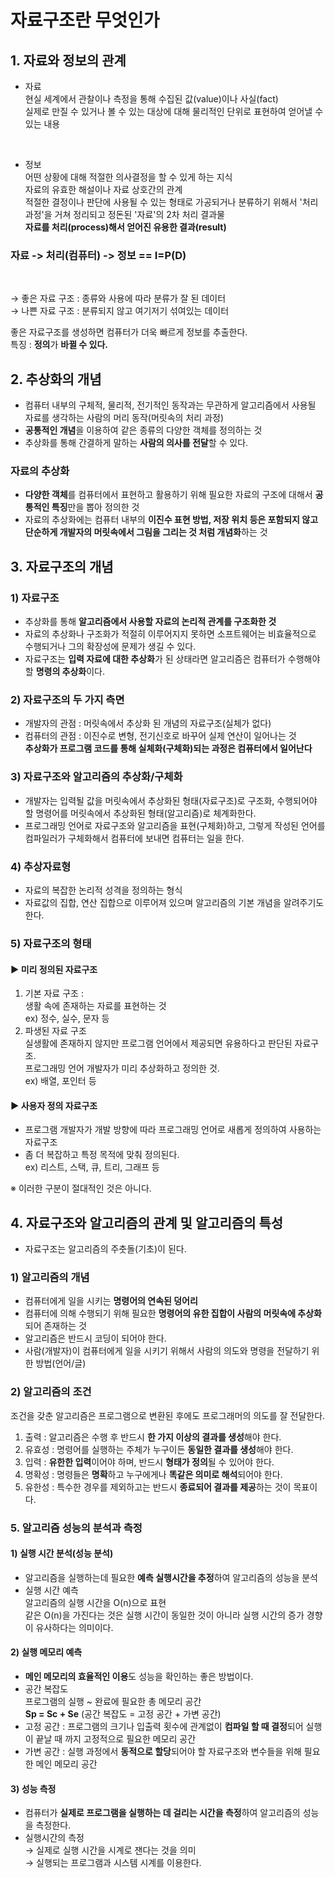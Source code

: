 # 자료구조란 무엇인가

## 1. 자료와 정보의 관계

- 자료
  <br/>현실 세계에서 관찰이나 측정을 통해 수집된 값(value)이나 사실(fact)
  <br/>실제로 만질 수 있거나 볼 수 있는 대상에 대해 물리적인 단위로 표현하여 얻어낼 수 있는 내용

  <br/>

- 정보
  <br/>어떤 상황에 대해 적절한 의사결정을 할 수 있게 하는 지식
  <br/>자료의 유효한 해설이나 자료 상호간의 관계
  <br/>적절한 결정이나 판단에 사용될 수 있는 형태로 가공되거나 분류하기 위해서 '처리과정'을 거쳐 정리되고 정돈된 '자료'의 2차 처리 결과물
  <br/>
  **자료를 처리(process)해서 얻어진 유용한 결과(result)**
  <br/>

### 자료 -> 처리(컴퓨터) -> 정보 == I=P(D)

<br/>

→ 좋은 자료 구조 : 종류와 사용에 따라 분류가 잘 된 데이터<br/>
→ 나쁜 자료 구조 : 분류되지 않고 여기저기 섞여있는 데이터

좋은 자료구조를 생성하면 컴퓨터가 더욱 빠르게 정보를 추출한다.<br/>
특징 : **정의**가 **바뀔 수 있다.**

## 2. 추상화의 개념

- 컴퓨터 내부의 구체적, 물리적, 전기적인 동작과는 무관하게 알고리즘에서 사용될 자료를 생각하는 사람의 머리 동작(머릿속의 처리 과정)<br/>
- **공통적인 개념**을 이용하여 같은 종류의 다양한 객체를 정의하는 것<br/>
- 추상화를 통해 간결하게 말하는 **사람의 의사를 전달**할 수 있다.<br/>

### 자료의 추상화<br/>

- **다양한 객체**를 컴퓨터에서 표현하고 활용하기 위해 필요한 자료의 구조에 대해서 **공통적인 특징**만을 뽑아 정의한 것<br/>
- 자료의 추상화에는 컴퓨터 내부의 **이진수 표현 방법, 저장 위치 등은 포함되지 않고 단순하게 개발자의 머릿속에서 그림을 그리는 것 처럼 개념화**하는 것<br/>

## 3. 자료구조의 개념

### 1) 자료구조

- 추상화를 통해 **알고리즘에서 사용할 자료의 논리적 관계를 구조화한 것**<br/>
- 자료의 추상화나 구조화가 적절히 이루어지지 못하면 소프트웨어는 비효율적으로 수행되거나 그의 확장성에 문제가 생길 수 있다.<br/>
- 자료구조는 **입력 자료에 대한 추상화**가 된 상태라면 알고리즘은 컴퓨터가 수행해야 할 **명령의 추상화**이다.

### 2) 자료구조의 두 가지 측면

- 개발자의 관점 : 머릿속에서 추상화 된 개념의 자료구조(실체가 없다)<br/>
- 컴퓨터의 관점 : 이진수로 변형, 전기신호로 바꾸어 실제 연산이 일어나는 것<br/>
  **추상화가 프로그램 코드를 통해 실체화(구체화)되는 과정은 컴퓨터에서 일어난다**

### 3) 자료구조와 알고리즘의 추상화/구체화

- 개발자는 입력될 값을 머릿속에서 추상화된 형태(자료구조)로 구조화, 수행되어야 할 명령어를 머릿속에서 추상화된 형태(알고리즘)로 체계화한다.
- 프로그래밍 언어로 자료구조와 알고리즘을 표현(구체화)하고, 그렇게 작성된 언어를 컴파일러가 구체화해서 컴퓨터에 보내면 컴퓨터는 일을 한다.

### 4) 추상자료형

- 자료의 복잡한 논리적 성격을 정의하는 형식
- 자료값의 집합, 연산 집합으로 이루어져 있으며 알고리즘의 기본 개념을 알려주기도 한다.

### 5) 자료구조의 형태

#### ▶ 미리 정의된 자료구조<br/>

1. 기본 자료 구조 : <br/>생활 속에 존재하는 자료를 표현하는 것<br/> ex) 정수, 실수, 문자 등<br/>
2. 파생된 자료 구조 <br/> 실생활에 존재하지 않지만 프로그램 언어에서 제공되면 유용하다고 판단된 자료구조.<br/>
   프로그래밍 언어 개발자가 미리 추상화하고 정의한 것.<br/>
   ex) 배열, 포인터 등

#### ▶ 사용자 정의 자료구조

- 프로그램 개발자가 개발 방향에 따라 프로그래밍 언어로 새롭게 정의하여 사용하는 자료구조
- 좀 더 복잡하고 특정 목적에 맞춰 정의된다.
  <br/>ex) 리스트, 스택, 큐, 트리, 그래프 등

※ 이러한 구분이 절대적인 것은 아니다.

## 4. 자료구조와 알고리즘의 관계 및 알고리즘의 특성

- 자료구조는 알고리즘의 주춧돌(기초)이 된다.

### 1) 알고리즘의 개념

- 컴퓨터에게 일을 시키는 **명령어의 연속된 덩어리**
- 컴퓨터에 의해 수행되기 위해 필요한 **명령어의 유한 집합이 사람의 머릿속에 추상화**되어 존재하는 것
- 알고리즘은 반드시 코딩이 되어야 한다.
- 사람(개발자)이 컴퓨터에게 일을 시키기 위해서 사람의 의도와 명령을 전달하기 위한 방법(언어/글)

### 2) 알고리즘의 조건

조건을 갖춘 알고리즘은 프로그램으로 변환된 후에도 프로그래머의 의도를 잘 전달한다.

1. 출력 : 알고리즘은 수행 후 반드시 **한 가지 이상의 결과를 생성**해야 한다.
2. 유효성 : 명령어를 실행하는 주체가 누구이든 **동일한 결과를 생성**해야 한다.
3. 입력 : **유한한 입력**이어야 하며, 반드시 **형태가 정의**될 수 있어야 한다.
4. 명확성 : 명령들은 **명확**하고 누구에게나 **똑같은 의미로 해석**되어야 한다.
5. 유한성 : 특수한 경우를 제외하고는 반드시 **종료되어 결과를 제공**하는 것이 목표이다.

### 5. 알고리즘 성능의 분석과 측정

#### 1) 실행 시간 분석(성능 분석)

- 알고리즘을 실행하는데 필요한 **예측 실행시간을 추정**하여 알고리즘의 성능을 분석
- 실행 시간 예측<br/>
  알고리즘의 실행 시간을 O(n)으로 표현<br/>
  같은 O(n)을 가진다는 것은 실행 시간이 동일한 것이 아니라 실행 시간의 증가 경향이 유사하다는 의미이다.

#### 2) 실행 메모리 예측

- **메인 메모리의 효율적인 이용**도 성능을 확인하는 좋은 방법이다.
- 공간 복잡도<br/>
  프로그램의 실행 ~ 완료에 필요한 총 메모리 공간<br/>
  **Sp = Sc + Se** (공간 복잡도 = 고정 공간 + 가변 공간)
- 고정 공간 : 프로그램의 크기나 입출력 횟수에 관계없이 **컴파일 할 때 결정**되어 실행이 끝날 때 까지 고정적으로 필요한 메모리 공간
- 가변 공간 : 실행 과정에서 **동적으로 할당**되어야 할 자료구조와 변수들을 위해 필요한 메인 메모리 공간

#### 3) 성능 측정

- 컴퓨터가 **실제로 프로그램을 실행하는 데 걸리는 시간을 측정**하여 알고리즘의 성능을 측정한다.
- 실행시간의 측정<br/>
  → 실제로 실행 시간을 시계로 잰다는 것을 의미<br/>
  → 실행되는 프로그램과 시스템 시계를 이용한다.
